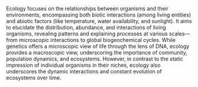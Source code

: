 
Ecology focuses on the relationships between organisms and their environments, encompassing both biotic interactions (among living entities) and abiotic factors (like temperature, water availability, and sunlight). It aims to elucidate the distribution, abundance, and interactions of living organisms, revealing patterns and explaining processes at various scales—from microscopic interactions to global biogeochemical cycles. While genetics offers a microscopic view of life through the lens of DNA, ecology provides a macroscopic view, underscoring the importance of community, population dynamics, and ecosystems. However, in contrast to the static impression of individual organisms in their niches, ecology also underscores the dynamic interactions and constant evolution of ecosystems over time.

